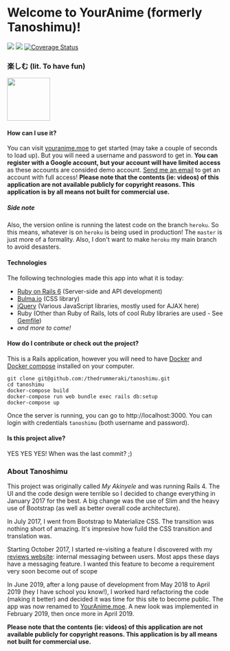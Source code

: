 # Welcome to YourAnime (formerly Tanoshimu)! 
<a href="https://travis-ci.org/thedrummeraki/tanoshimu"><img src="https://travis-ci.org/thedrummeraki/tanoshimu.svg?branch=heroku"/></a>
<a href="https://codeclimate.com/github/thedrummeraki/tanoshimu/maintainability"><img src="https://api.codeclimate.com/v1/badges/abb303c2f3865a743c34/maintainability" /></a>
[![Coverage Status](https://coveralls.io/repos/github/thedrummeraki/tanoshimu/badge.svg?branch=heroku)](https://coveralls.io/github/thedrummeraki/tanoshimu?branch=heroku)
### 楽しむ (lit. To have fun)
<a href="https://tanoshimu.herokuapp.com"><img src="https://youranime.moe/img/tanoshimu.png" width="100" height="100"/></a>

#### How can I use it?
You can visit [youranime.moe](http://youranime.moe)
to get started (may take a couple of seconds to load up). But you will need a
username and password to get in. **You can register with a Google account, but
your account will have limited access** as these accounts are consided demo account.
[Send me an email](mailto:akinyele.kafe.febrissy@gmail.com)
to get an account with full access! **Please note that the contents (ie: videos) of this application 
are not available publicly for copyright reasons. This application is by all means not built 
for commercial use.**

##### Side note
Also, the version online is running the latest code on the branch `heroku`. So this
means, whatever is on `heroku` is being used in production! The `master` is just more
of a formality. Also, I don't want to make `heroku` my main branch to avoid desasters.

#### Technologies
The following technologies made this app into what it is today:
- [Ruby on Rails 6](http://rubyonrails.org/) (Server-side and API development)
- [Bulma.io](https://bulma.io/) (CSS library)
- [jQuery](https://jquery.com/) (Various JavaScript libraries, mostly used for AJAX here)
- Ruby (Other than Ruby of Rails, lots of cool Ruby libraries are used - See [Gemfile](Gemfile))
- _and more to come!_

#### How do I contribute or check out the project?
This is a Rails application, however you will need to have [Docker](https://www.docker.com) 
and [Docker compose](https://docs.docker.com/compose/) installed on your computer.
```
git clone git@github.com:/thedrummeraki/tanoshimu.git
cd tanoshimu
docker-compose build
docker-compose run web bundle exec rails db:setup
docker-compose up
```
Once the server is running, you can go to http://localhost:3000. You can login with credentials ```tanoshimu```
(both username and password).

#### Is this project alive? 
YES YES YES! When was the last commit? ;)

### About Tanoshimu
This project was originally called *My Akinyele* and was running Rails 4. The UI and the code design 
were terrible so I decided to change everything in January 2017 for the best. A big change was the use of
Slim and the heavy use of Bootstrap (as well as better overall code architecture).

In July 2017, I went from Bootstrap to Materialize CSS. The transition was nothing short of amazing. It's
impresive how fuild the CSS transition and translation was.

Starting October 2017, I started re-visiting a feature I discovered with my [reviews website](https://reviews.herokuapp.com):
internal messaging between users. Most apps these days have a messaging feature. I wanted this feature to become a 
requirement very soon become out of scope 

In June 2019, after a long pause of development from May 2018 to April 2019 (hey I have school you know!), I worked
hard refactoring the code (making it better) and decided it was time for this site to become public. The app was
now renamed to [YourAnime.moe](http://youranime.moe). A new look was implemented in February 2019, then once more
in April 2019.

**Please note that the contents (ie: videos) of this application are not available publicly for copyright reasons. 
This application is by all means not built for commercial use.**
